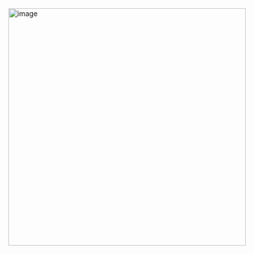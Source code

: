 <img width="474" alt="image" src="https://github.com/user-attachments/assets/70f7a675-b252-4b04-bd8f-187f0b463e57">

